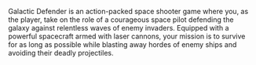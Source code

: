 Galactic Defender is an action-packed space shooter game where you, as the player, take on the role of a courageous space pilot defending the galaxy against relentless waves of enemy invaders. Equipped with a powerful spacecraft armed with laser cannons, your mission is to survive for as long as possible while blasting away hordes of enemy ships and avoiding their deadly projectiles.
